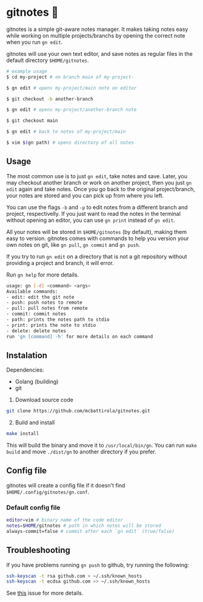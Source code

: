 # gitnotes :notebook:

gitnotes is a simple git-aware notes manager. It makes taking notes easy while working on multiple projects/branchs by opening the correct note when you run `gn edit`.

gitnotes will use your own text editor, and save notes as regular files in the default directory `$HOME/gitnotes`.

```bash
# example usage
$ cd my-project # on branch main of my-project-

$ gn edit # opens my-project/main note on editor

$ git checkout -b another-branch

$ gn edit # opens my-project/another-branch note

$ git checkout main

$ gn edit # back to notes of my-project/main

$ vim $(gn path) # opens directory of all notes
```

## Usage

The most common use is to just `gn edit`, take notes and save. Later, you may checkout another branch or work on another project, then you just `gn edit` again and take notes. Once you go back to the original project/branch, your notes are stored and you can pick up from where you left.

You can use the flags `-b` and `-p` to edit notes from a different branch and project, respectivelly. If you just want to read the notes in the terminal without opening an editor, you can use `gn print` instead of `gn edit`.

All your notes will be stored in `$HOME/gitnotes` (by default), making them easy to version. gitnotes comes with commands to help you version your own notes on git, like `gn pull`, `gn commit` and `gn push`.

If you try to run `gn edit` on a directory that is not a git repository without providing a project and branch, it will error.

Run `gn help` for more details.

```bash
usage: gn [-d] <command> <args>
Available commands:
- edit: edit the git note
- push: push notes to remote
- pull: pull notes from remote
- commit: commit notes
- path: prints the notes path to stdio
- print: prints the note to stdio
- delete: delete notes
run 'gn [command] -h' for more details on each command
```

## Instalation

Dependencies:

- Golang (building)
- git

1. Download source code

```bash
git clone https://github.com/mcbattirola/gitnotes.git
```

2. Build and install

```bash
make install
```

This will build the binary and move it to `/usr/local/bin/gn`. You can run `make build` and move `./dist/gn` to another directory if you prefer.

## Config file

gitnotes will create a config file if it doesn't find `$HOME/.config/gitnotes/gn.conf`.

### Default config file

```bash
editor=vim # binary name of the code editor
notes=$HOME/gitnotes # path in which notes will be stored
always-commit=false # commit after each `gn edit` (true/false)
```

## Troubleshooting

If you have problems running `gn push` to github, try running the following:

```bash
ssh-keyscan -t rsa github.com > ~/.ssh/known_hosts
ssh-keyscan -t ecdsa github.com >> ~/.ssh/known_hosts
```

See [this](https://github.com/go-git/go-git/issues/411) issue for more details.
